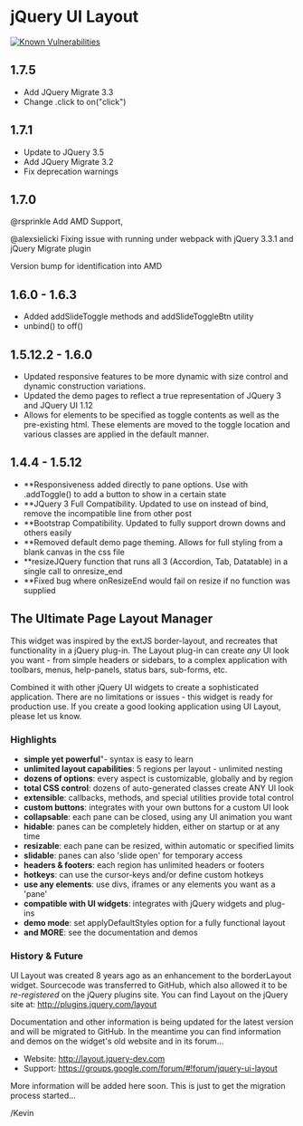 jQuery UI Layout
================

<a href="https://snyk.io/test/github/GedMarc/layout?targetFile=package.json"><img src="https://snyk.io/test/github/GedMarc/layout/badge.svg?targetFile=package.json" alt="Known Vulnerabilities" data-canonical-src="https://snyk.io/test/github/GedMarc/layout?targetFile=package.json" style="max-width:100%;"></a>

1.7.5
------------------
- Add JQuery Migrate 3.3
- Change .click to on("click")

1.7.1
------------------
- Update to JQuery 3.5
- Add JQuery Migrate 3.2
- Fix deprecation warnings

1.7.0
------------------
 @rsprinkle      Add AMD Support,
 
 @alexsielicki   Fixing issue with running under webpack with jQuery 3.3.1 and jQuery Migrate plugin

Version bump for identification into AMD

1.6.0 - 1.6.3
------------------
- Added addSlideToggle methods and addSlideToggleBtn utility
- unbind() to off()


1.5.12.2 - 1.6.0
------------------
- Updated responsive features to be more dynamic with size control and dynamic construction variations.
- Updated the demo pages to reflect a true representation of JQuery 3 and JQuery UI 1.12
- Allows for elements to be specified as toggle contents as well as the pre-existing html. These elements are moved to the toggle location and various classes are applied in the default manner.

1.4.4 - 1.5.12
----------------
- **Responsiveness added directly to pane options. Use with .addToggle() to add a button to show in a certain state
- **JQuery 3 Full Compatibility. Updated to use on instead of bind, remove the incompatible line from other post
- **Bootstrap Compatibility. Updated to fully support drown downs and others easily
- **Removed default demo page theming. Allows for full styling from a blank canvas in the css file
- **resizeJQuery function that runs all 3 (Accordion, Tab, Datatable) in a single call to onresize_end
- **Fixed bug where onResizeEnd would fail on resize if no function was supplied


The Ultimate Page Layout Manager
--------------------------------

This widget was inspired by the extJS border-layout, and recreates that functionality in a jQuery plug-in. 
The Layout plug-in can create _any_ UI look you want - from simple headers or sidebars, 
to a complex application with toolbars, menus, help-panels, status bars, sub-forms, etc.

Combined it with other jQuery UI widgets to create a sophisticated application. 
There are no limitations or issues - this widget is ready for production use. 
If you create a good looking application using UI Layout, please let us know.

### Highlights

- **simple yet powerful**"- syntax is easy to learn
- **unlimited layout capabilities**: 5 regions per layout - unlimited nesting
- **dozens of options**: every aspect is customizable, globally and by region
- **total CSS control**: dozens of auto-generated classes create ANY UI look
- **extensible**: callbacks, methods, and special utilities provide total control
- **custom buttons**: integrates with your own buttons for a custom UI look
- **collapsable**: each pane can be closed, using any UI animation you want
- **hidable**: panes can be completely hidden, either on startup or at any time
- **resizable**: each pane can be resized, within automatic or specified limits
- **slidable**: panes can also 'slide open' for temporary access
- **headers & footers**: each region has unlimited headers or footers
- **hotkeys**: can use the cursor-keys and/or define custom hotkeys
- **use any elements**: use divs, iframes or any elements you want as a 'pane'
- **compatible with UI widgets**: integrates with jQuery widgets and plug-ins
- **demo mode**: set applyDefaultStyles option for a fully functional layout
- **and MORE**: see the documentation and demos

### History & Future

UI Layout was created 8 years ago as an enhancement to the borderLayout widget.
Sourcecode was transferred to GitHub, which also allowed it to be _re-registered_ on the jQuery plugins site.
You can find Layout on the jQuery site at: http://plugins.jquery.com/layout 

Documentation and other information is being updated for the latest version and will be migrated to GitHub. 
In the meantime you can find information and demos on the widget's old website and in its forum...

- Website: http://layout.jquery-dev.com
- Support: https://groups.google.com/forum/#!forum/jquery-ui-layout

More information will be added here soon. This is just to get the migration process started...

/Kevin
